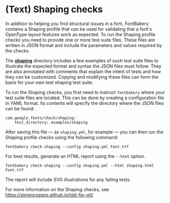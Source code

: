 # (Text) Shaping checks

In addition to helping you find structural issues in a font, FontBakery contains
a Shaping profile that can be used for validating that a font's OpenType layout
features work as expected. To run the Shaping profile checks you need to provide
one or more test suite files. These files are written in JSON format and include
the parameters and values required by the checks.

The [**shaping**](./shaping/) directory includes a few examples of such test suite
files to illustrate the expected format and syntax the JSON files must follow.
They are also annotated with comments that explain the intent of tests and how
they can be customized. Copying and modifying these files can form the basis for
your own text shaping test suite.

To run the Shaping checks, you first need to instruct `fontbakery` where your test
suite files are located. This can be done by creating a configuration file in YAML
format. Its contents will specify the directory where the JSON files can be found:

```
com.google.fonts/check/shaping:
    test_directory: examples/shaping
```

After saving this file — as `shaping.yml`, for example — you can then run
the Shaping profile checks using the following command:

    fontbakery check-shaping --config shaping.yml Font.ttf

For best results, generate an HTML report using the `--html` option.

    fontbakery check-shaping --config shaping.yml --html shaping.html Font.ttf

The report will include SVG illustrations for any failing tests.

For more information on the Shaping checks, see https://simoncozens.github.io/tdd-for-otl/
